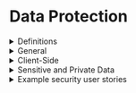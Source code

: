 # Data Protection

<details>
  <summary> Definitions </summary>
  
  Cyber security is mainly concerned with the following essential ingredients:
  
* **Confidentiality**: Protect data from unauthorized observation or disclosure, both in transit and when stored.
* **Integrity**: Protect data from being created, altered or deleted by unauthorized attackers.
* **Availability**: Ensure data is available to authorized users per requirements.
</details>

<details>
  <summary> General </summary>
  
* Prevent sensitive data from being cached in server components such as load balancers and application caches.
* Protect all cached or temporary copies of sensitive data stored on the server from unauthorized access.
* Overwrite cached sensitive data after its authorized use.
* Minimize the number of parameters in a request, such as hidden fields, Ajax variables, cookies, and header values.
* Detect and alert on abnormal numbers of requests by IP, user, total per hour or day, or other appropriate criteria.
* Perform regular backups of important data and test restoration.
* Store backups securely.
</details>

<details>
  <summary> Client-Side </summary>
  
* Set sufficient anti-caching headers so that sensitive data is not cached in browsers.
* Do not cache sensitive data in client-side storage.
* Clear authenticated data from client-side storage after the client or session is terminated.
</details>

<details>
  <summary> Sensitive and Private Data </summary>
  
* Use the HTTP message body or headers to send sensitive data to the server.
* Ensure query string parameters from any HTTP verb do not contain sensitive data.
* Allow users to remove or export their data on demand.
* Provide users with clear language regarding collection and use of supplied personal information and provide opt-in consent for the use of that data before it is used.
* Identify all sensitive data created and processed by the application, and have a policy in place on how to deal with sensitive data.
* Audit accesses to sensitive data collected under relevant data protection directives or where logging of access is required.
* Overwrite sensitive information in memory as soon as it is no longer required using zeroes or random data.
* Encrypt sensitive or private information that requires it.
* Overwrite old or out-of-date data according to data retention requirements.
</details>

<details>
  <summary> Example security user stories </summary>
  
* As a user, I want the application to protect my sensitive data from being cached or temporary copies kept that may lead to exposure.
* As a user, I want the application to make regular backups of my sensitive data for which recovery is tested regularly.
* As a user, I want the application to ensure sensitive data is transmitted securely.
</details>
